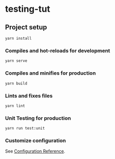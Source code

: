 # testing-tut

## Project setup
```
yarn install
```

### Compiles and hot-reloads for development
```
yarn serve
```

### Compiles and minifies for production
```
yarn build
```

### Lints and fixes files
```
yarn lint
```
### Unit Testing for production
```
yarn run test:unit
```

### Customize configuration
See [Configuration Reference](https://cli.vuejs.org/config/).
